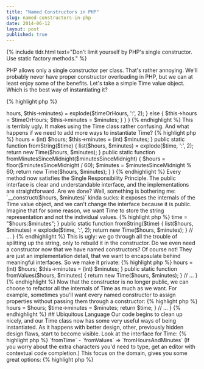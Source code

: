 ```yaml
---
title: "Named Constructors in PHP"
slug: named-constructors-in-php
date: 2014-06-12
layout: post
published: true
---
```


{% include tldr.html text="Don't limit yourself by PHP's single constructor. Use static factory methods." %}

PHP allows only a single constructor per class. That's rather annoying. We'll probably never have proper constructor overloading in PHP, but we can at least enjoy some of the benefits. Let's take a simple Time value object. Which is the best way of instantiating it?

{% highlight php %}
<?php
$time = new Time("11:45");
$time = new Time(11, 45);
{% endhighlight %}

The only correct answer is "it depends". Both are correct from the point of view of the domain. Supporting both is an option:
 
{% highlight php %}
<?php
final class Time
{
    private $hours, $minutes;
    public function __construct($timeOrHours, $minutes = null)
    {
        if(is_string($timeOrHours) && is_null($minutes)) {
            list($this->hours, $this->minutes) = explode($timeOrHours, ':', 2);
        } else {
            $this->hours = $timeOrHours;
            $this->minutes = $minutes;
        }
    }
}
{% endhighlight %}

This is terribly ugly. It makes using the Time class rather confusing. And what happens if we need to add more ways to instantiate Time?

{% highlight php %}
<?php
$minutesSinceMidnight = 705;
$time = new Time($minutesSinceMidnight);
{% endhighlight %}

Or if we want to support numeric strings as well as integers?

{% highlight php %}
<?php
$time = new Time("11", "45");
{% endhighlight %}

(Note: in production code, I would make my Time class a lot more idiot-proof.)

## Refactor to named constructors

Let's add some public static methods to instantiate Time. This will allow us to get rid of the conditionals (which is always a good thing!).
 
{% highlight php %}
<?php
final class Time
{
    private $hours, $minutes;

    public function __construct($hours, $minutes)
    {
        $this->hours = (int) $hours;
        $this->minutes = (int) $minutes;
    }

    public static function fromString($time)
    {
        list($hours, $minutes) = explode($time, ':', 2);
        return new Time($hours, $minutes);
    }

    public static function fromMinutesSinceMidnight($minutesSinceMidnight)
    {
        $hours = floor($minutesSinceMidnight / 60);
        $minutes = $minutesSinceMidnight % 60;
        return new Time($hours, $minutes);
    }
}
{% endhighlight %}

Every method now satisfies the Single Responsibility Principle. The public interface is clear and understandable interface, and the implementations are straightforward. Are we done?

Well, something is bothering me: `__construct($hours, $minutes)` kinda sucks: it exposes the internals of the Time value object, and we can't change the interface because it is public. Imagine that for some reason, we want Time to store the string representation and not the individual values.
 
{% highlight php %}
<?php
final class Time
{
    private $time;

    public function __construct($hours, $minutes)
    {
        $this->time = "$hours:$minutes";
    }
    
    public static function fromString($time)
    {
        list($hours, $minutes) = explode($time, ':', 2);
        return new Time($hours, $minutes);
    }
    // ...
}
{% endhighlight %}

This is ugly: we go through all the trouble of splitting up the string, only to rebuild it in the constructor.

Do we even need a constructor now that we have named constructors? Of course not! They are just an implementation detail, that we want to encapsulate behind meaningful interfaces. So we make it private: 

{% highlight php %}
<?php
final class Time
{
    private $hours, $minutes;

    private function __construct($hours, $minutes)
    {
        $this->hours = (int) $hours;
        $this->minutes = (int) $minutes;
    }

    public static function fromValues($hours, $minutes)
    {
        return new Time($hours, $minutes);
    }
    // ...
}
{% endhighlight %}

Now that the constructor is no longer public, we can choose to refactor all the internals of Time as much as we want. For example, sometimes you'll want every named constructor to assign properties without passing them through a constructor:
 
{% highlight php %}
<?php
final class Time
{
    private $hours, $minutes;

    // We don't remove the empty cnostructor because it still needs to be private
    private function __construct(){} 

    public static function fromValues($hours, $minutes)
    {
        $time = new Time;
        $time->hours = $hours;
        $time->minutes = $minutes;
        return $time;
    }
    // ...
}
{% endhighlight %}

## Ubiquitous Language

Our code begins to clean up nicely, and our Time class now has some very useful ways of being instantiated. As it happens with better design, other, previously hidden design flaws, start to become visible. Look at the interface for Time:
 
{% highlight php %}
<?php
$time = Time::fromValues($hours, $minutes);
$time = Time::fromString($time);
$time = Time::fromMinutesSinceMidnight($minutesSinceMidnight);
{% endhighlight %}

Notice anything? We're mixing no less than three languages:

- `fromString` is a PHP implementation detail;
- `fromValues` is a sort of generic programming term;
- and `fromMinutesSinceMidnight` is part of the domain language.

Being a language geek and Domain-Driven Design aficionado, I can't let this pass. As Time is part of our domain, my preferred style is to find inspiration in the Ubiquitous Language. 

- `fromString` => `fromTime` 
- `fromValues` => `fromHoursAndMinutes`

(If you worry about the extra characters you'd need to type, get an editor with contextual code completion.)

This focus on the domain, gives you some great options:

{% highlight php %}
<?php
$customer = new Customer($name); 
// We can't "new a customer" or "instantiate a customer" in real life.
// Better:
$customer = Customer::fromRegistration($name);
$customer = Customer::fromImport($name);
{% endhighlight %}

Granted, that's not always better. In the case of Time, I might stick to toString, because maybe at this level of detail in our code, we want to serve the programmer more than the domain. I might even provide both options. But at least, thanks to named constructors, we now *have* options.  


## Read more

- [When to Use Static Methods](/2014/06/when-to-use-static-methods-in-php/)
- [Accessing private properties from other instances](/2011/03/accessing-private-properties-from-other-instances/)
- [Casting Value Objects to String](/2013/02/casting-value-objects/)
- [Final Classes: Open for Extension, Closed for Inheritance](/2014/05/final-classes-in-php/)




